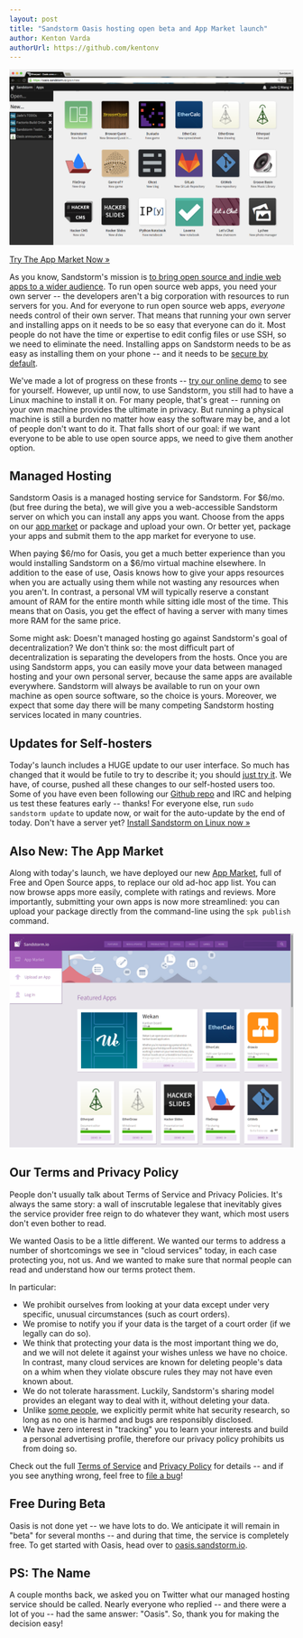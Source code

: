 ```yaml
---
layout: post
title: "Sandstorm Oasis hosting open beta and App Market launch"
author: Kenton Varda
authorUrl: https://github.com/kentonv
---
```


<a href="https://apps.sandstorm.io"><img src="/news/images/newui.png" width="600"></a>

<a class="linkbutton" href="https://apps.sandstorm.io">Try The App Market Now &#187;</a>

As you know, Sandstorm's mission is [to bring open source and indie web apps to a wider audience](https://blog.sandstorm.io/news/2014-07-21-open-source-web-apps-require-federated-hosting.html). To run open source web apps, you need your own server -- the developers aren't a big corporation with resources to run servers for you. And for everyone to run open source web apps, _everyone_ needs control of their own server. That means that running your own server and installing apps on it needs to be so easy that everyone can do it. Most people do not have the time or expertise to edit config files or use SSH, so we need to eliminate the need. Installing apps on Sandstorm needs to be as easy as installing them on your phone -- and it needs to be [secure by default](https://docs.sandstorm.io/en/latest/developing/security-practices/).

We've made a lot of progress on these fronts -- [try our online demo](https://demo.sandstorm.io) to see for yourself. However, up until now, to use Sandstorm, you still had to have a Linux machine to install it on. For many people, that's great -- running on your own machine provides the ultimate in privacy. But running a physical machine is still a burden no matter how easy the software may be, and a lot of people don't want to do it. That falls short of our goal: if we want everyone to be able to use open source apps, we need to give them another option.

## Managed Hosting

Sandstorm Oasis is a managed hosting service for Sandstorm. For $6/mo. (but free during the beta), we will give you a web-accessible Sandstorm server on which you can install any apps you want. Choose from the apps on our [app market](https://apps.sandstorm.io) or package and upload your own. Or better yet, package your apps and submit them to the app market for everyone to use.

When paying $6/mo for Oasis, you get a much better experience than you would installing Sandstorm on a $6/mo virtual machine elsewhere. In addition to the ease of use, Oasis knows how to give your apps resources when you are actually using them while not wasting any resources when you aren't. In contrast, a personal VM will typically reserve a constant amount of RAM for the entire month while sitting idle most of the time. This means that on Oasis, you get the effect of having a server with many times more RAM for the same price.

Some might ask: Doesn't managed hosting go against Sandstorm's goal of decentralization? We don't think so: the most difficult part of decentralization is separating the developers from the hosts. Once you are using Sandstorm apps, you can easily move your data between managed hosting and your own personal server, because the same apps are available everywhere. Sandstorm will always be available to run on your own machine as open source software, so the choice is yours. Moreover, we expect that some day there will be many competing Sandstorm hosting services located in many countries.

## Updates for Self-hosters

Today's launch includes a HUGE update to our user interface. So much has changed that it would be futile to try to describe it; you should [just try it](https://demo.sandstorm.io). We have, of course, pushed all these changes to our self-hosted users too. Some of you have even been following our [Github repo](https://github.com/sandstorm-io/sandstorm) and IRC and helping us test these features early -- thanks! For everyone else, run `sudo sandstorm update` to update now, or wait for the auto-update by the end of today. Don't have a server yet? [Install Sandstorm on Linux now &#187;](https://sandstorm.io/install)

## Also New: The App Market

Along with today's launch, we have deployed our new [App Market](https://apps.sandstorm.io), full of Free and Open Source apps, to replace our old ad-hoc app list. You can now browse apps more easily, complete with ratings and reviews. More importantly, submitting your own apps is now more streamlined: you can upload your package directly from the command-line using the `spk publish` command.

<a href="https://apps.sandstorm.io"><img src="/news/images/market.png" width="600"></a>

## Our Terms and Privacy Policy

People don't usually talk about Terms of Service and Privacy Policies. It's always the same story: a wall of inscrutable legalese that inevitably gives the service provider free reign to do whatever they want, which most users don't even bother to read.

We wanted Oasis to be a little different. We wanted our terms to address a number of shortcomings we see in "cloud services" today, in each case protecting you, not us. And we wanted to make sure that normal people can read and understand how our terms protect them.

In particular:

- We prohibit ourselves from looking at your data except under very specific, unusual circumstances (such as court orders).
- We promise to notify you if your data is the target of a court order (if we legally can do so).
- We think that protecting your data is the most important thing we do, and we will not delete it against your wishes unless we have no choice. In contrast, many cloud services are known for deleting people's data on a whim when they violate obscure rules they may not have even known about.
- We do not tolerate harassment. Luckily, Sandstorm's sharing model provides an elegant way to deal with it, without deleting your data.
- Unlike [some people](http://arstechnica.com/information-technology/2015/08/oracle-security-chief-to-customers-stop-checking-our-code-for-vulnerabilities/), we explicitly permit white hat security research, so long as no one is harmed and bugs are responsibly disclosed.
- We have zero interest in "tracking" you to learn your interests and build a personal advertising profile, therefore our privacy policy prohibits us from doing so.

Check out the full [Terms of Service](https://oasis.sandstorm.io/terms) and [Privacy Policy](https://oasis.sandstorm.io/privacy) for details -- and if you see anything wrong, feel free to [file a bug](https://github.com/sandstorm-io/tos-pp)!

## Free During Beta

Oasis is not done yet -- we have lots to do. We anticipate it will remain in "beta" for several months -- and during that time, the service is completely free. To get started with Oasis, head over to [oasis.sandstorm.io](https://oasis.sandstorm.io).

## PS: The Name

A couple months back, we asked you on Twitter what our managed hosting service should be called. Nearly everyone who replied -- and there were a lot of you -- had the same answer: "Oasis". So, thank you for making the decision easy!
